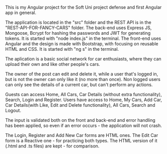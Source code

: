 This is my Angular project for the Soft Uni project defense and first Angular app in general.

The application is located in the "src" folder and the REST API is in the "REST-API-FOR-FANCY-CARS" folder.
The back-end uses Express JS, Mongoose, Bcrypt for hashing the passwords and JWT for generating tokens. It is started with "node index.js" in the terminal.
The front-end uses Angular and the design is made with Bootstrap, with focusing on reusable HTML and CSS. It is started with "ng s" in the terminal.

The aplication is a basic social network for car enthusiasts, where they can upload their own and like other people's cars.

The owner of the post can edit and delete it, while a user that's logged in, but is not the owner can only like it (no more than once).
Non logged users can only see the details of a current car, but can't perform any actions.

Guests can access Home, All Cars, Car Details (without extra functionality), Search, Login and Register.
Users have access to Home, My Cars, Add Car, Car Details(with Like, Edit and Delete functionality), All Cars, Search and Logout.

The input is validated both on the front and back-end and error handling has been applied, so even if an error occurs - the application will not crash.

The Login, Register and Add New Car forms are HTML ones. The Edit Car form is a Reactive one - for practicing both types. The HTML version of it (.html and .ts files) are kept - for comparison.

